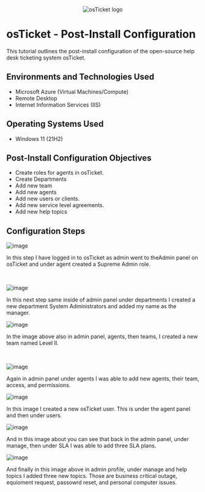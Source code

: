 <p align="center">
<img src="https://i.imgur.com/Clzj7Xs.png" alt="osTicket logo"/>
</p>

<h1>osTicket - Post-Install Configuration</h1>
This tutorial outlines the post-install configuration of the open-source help desk ticketing system osTicket.<br />




<h2>Environments and Technologies Used</h2>

- Microsoft Azure (Virtual Machines/Compute)
- Remote Desktop
- Internet Information Services (IIS)

<h2>Operating Systems Used </h2>

- Windows 11</b> (21H2)

<h2>Post-Install Configuration Objectives</h2>

- Create roles for agents in osTicket.
- Create Departments
- Add new team 
- Add new agents
- Add new users or clients.
- Add new service level agreements.
- Add new help topics

<h2>Configuration Steps</h2>

<p>

![image](https://github.com/user-attachments/assets/083e8b08-ccf1-4bcc-84e3-b2dc571988d1)

</p>
<p>
In this step I have logged in to osTicket as admin went to theAdmin panel on osTicket and under agent created a Supreme Admin role.
</p>
<br />

<p>

![image](https://github.com/user-attachments/assets/315b4c20-bea5-44d3-979d-6949e638ea41)

</p>

</p>  In this next step same inside of admin panel under departments I created a new department System Administrators and added my name as the manager.


<br />

<p>

  

![image](https://github.com/user-attachments/assets/5c04b3d6-8f00-4b87-9d2d-26ef143fb973)

</p>
<p>

  
In the image above also in admin panel, agents, then teams, I created a new team named Level II. 
</p>
<br />


![image](https://github.com/user-attachments/assets/b1eeec3a-909e-467c-befb-559c3b1f11f1)


Again in admin panel under agents I was able to add new agents, their team, access, and permissions. 


![image](https://github.com/user-attachments/assets/8a0058ec-74c8-4d6e-9a68-9c10e743483f)


In this image I created a new osTicket user.  This is under the agent panel and then under users. 


![image](https://github.com/user-attachments/assets/664ad57f-4891-4dd9-a863-f60e72e2c016)



And in this image about you can see that back in the admin panel, under manage, then under SLA I was able to add three SLA plans. 



![image](https://github.com/user-attachments/assets/0b2bd25b-d2b1-450f-a6c4-17ab5604652a)


And finally in this image above in admin profile, under manage and help topics I added three new topics.  Those are business critical outage, equioment request, passowrd reset, and personal computer issues. 



